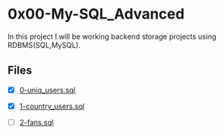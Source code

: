 # 0x00-My-SQL_Advanced
In this project I will be working backend storage projects using RDBMS(SQL,MySQL).


## Files
* [X] [0-uniq_users.sql](./0-uniq_users.sql)
* [x] [1-country_users.sql](1-country_users.sql)
* [ ] [2-fans.sql](./2-fans.sql)

